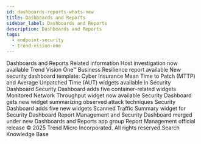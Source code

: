```yaml
---
id: dashboards-reports-whats-new
title: Dashboards and Reports
sidebar_label: Dashboards and Reports
description: Dashboards and Reports
tags:
  - endpoint-security
  - trend-vision-one
---
```


 Dashboards and Reports Related information Host investigation now available Trend Vision One™ Business Resilience report available New security dashboard template: Cyber Insurance Mean Time to Patch (MTTP) and Average Unpatched Time (AUT) widgets available in Security Dashboard Security Dashboard adds five container-related widgets Monitored Network Throughput widget now available Security Dashboard gets new widget summarizing observed attack techniques Security Dashboard adds five new widgets Scanned Traffic Summary widget for Security Dashboard Report Management and Security Dashboard merged under new Dashboards and Reports app group Report Management official release © 2025 Trend Micro Incorporated. All rights reserved.Search Knowledge Base